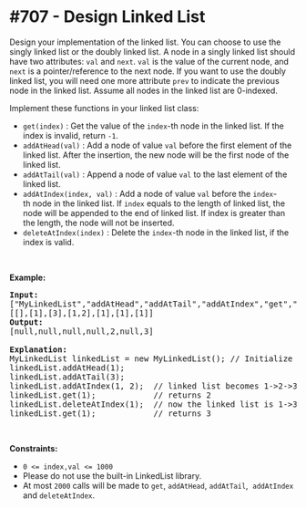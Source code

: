 # \#707 - Design Linked List
<p>Design your&nbsp;implementation of the linked list. You can choose to use the singly linked list or the doubly linked list. A node in a singly&nbsp;linked list should have two attributes: <code>val</code>&nbsp;and <code>next</code>. <code>val</code> is the value of the current node, and <code>next</code>&nbsp;is&nbsp;a&nbsp;pointer/reference to the next node. If you want to use the doubly linked list,&nbsp;you will need&nbsp;one more attribute <code>prev</code> to indicate the previous node in the linked list. Assume all nodes in the linked list are 0-indexed.</p>

<p>Implement these functions in your linked list class:</p>

<ul>
	<li><code>get(index)</code> : Get the value of&nbsp;the <code>index</code>-th&nbsp;node in the linked list. If the index is invalid, return <code>-1</code>.</li>
	<li><code>addAtHead(val)</code> : Add a node of value <code>val</code>&nbsp;before the first element of the linked list. After the insertion, the new node will be the first node of the linked list.</li>
	<li><code>addAtTail(val)</code> : Append a node of value <code>val</code>&nbsp;to the last element of the linked list.</li>
	<li><code>addAtIndex(index, val)</code> : Add a node of value <code>val</code>&nbsp;before the <code>index</code>-th&nbsp;node in the linked list.&nbsp;If <code>index</code>&nbsp;equals&nbsp;to the length of&nbsp;linked list, the node will be appended to the end of linked list. If index is greater than the length, the node will not be inserted.</li>
	<li><code>deleteAtIndex(index)</code> : Delete&nbsp;the <code>index</code>-th&nbsp;node in the linked list, if the index is valid.</li>
</ul>

<p>&nbsp;</p>

<p><strong>Example:</strong></p>

<pre>
<b>Input: </b>
[&quot;MyLinkedList&quot;,&quot;addAtHead&quot;,&quot;addAtTail&quot;,&quot;addAtIndex&quot;,&quot;get&quot;,&quot;deleteAtIndex&quot;,&quot;get&quot;]
[[],[1],[3],[1,2],[1],[1],[1]]
<b>Output: </b> 
[null,null,null,null,2,null,3]

<b>Explanation:</b>
MyLinkedList linkedList = new MyLinkedList(); // Initialize empty LinkedList
linkedList.addAtHead(1);
linkedList.addAtTail(3);
linkedList.addAtIndex(1, 2);  // linked list becomes 1-&gt;2-&gt;3
linkedList.get(1);            // returns 2
linkedList.deleteAtIndex(1);  // now the linked list is 1-&gt;3
linkedList.get(1);&nbsp;&nbsp;&nbsp;         // returns 3
</pre>

<p>&nbsp;</p>
<p><strong>Constraints:</strong></p>

<ul>
	<li><code>0 &lt;= index,val &lt;= 1000</code></li>
	<li>Please do not use the built-in LinkedList library.</li>
	<li>At most <code>2000</code>&nbsp;calls will be made to&nbsp;<code>get</code>,&nbsp;<code>addAtHead</code>,&nbsp;<code>addAtTail</code>,&nbsp; <code>addAtIndex</code> and&nbsp;<code>deleteAtIndex</code>.</li>
</ul>
